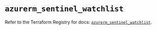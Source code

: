# `azurerm_sentinel_watchlist`

Refer to the Terraform Registry for docs: [`azurerm_sentinel_watchlist`](https://registry.terraform.io/providers/hashicorp/azurerm/3.110.0/docs/resources/sentinel_watchlist).
